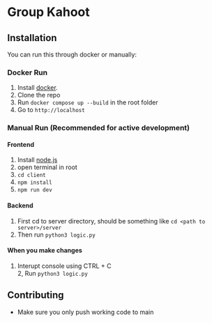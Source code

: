 # Group Kahoot

## Installation
You can run this through docker or manually:

### Docker Run
1. Install [docker](https://www.docker.com/).
2. Clone the repo
3. Run `docker compose up --build` in the root folder
4. Go to `http://localhost`

### Manual Run (Recommended for active development)
#### Frontend
1. Install [node.js](https://nodejs.org/)
3. open terminal in root
4. `cd client`
5. `npm install`
6. `npm run dev`

#### Backend  
1. First cd to server directory, should be something like `cd <path to server>/server`  
2. Then run `python3 logic.py`  

#### When you make changes  
1. Interupt console using CTRL + C    
2, Run `python3 logic.py`   

## Contributing
- Make sure you only push working code to main  
